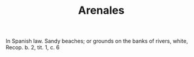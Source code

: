 ---
title: Arenales
letter: A
permalink: "/definitions/arenales.html"
body: In Spanish law. Sandy beaches; or grounds on the banks of rivers, white, Recop.
  b. 2, tit. 1, c. 6
published_at: '2018-07-07'
layout: post
---